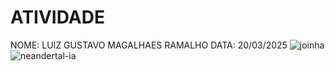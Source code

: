 # ATIVIDADE
NOME: LUIZ GUSTAVO MAGALHAES RAMALHO
DATA: 20/03/2025
![joinha](https://github.com/user-attachments/assets/3a09e346-a007-41c7-a59d-0f6dfb554ae7)
![neandertal-ia](https://github.com/user-attachments/assets/3ef585e6-506d-4190-85e2-29e22ec6f54f)
